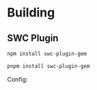 # Building

## SWC Plugin

<gbp-code-group>

```bash npm
npm install swc-plugin-gem
```

```bash pnpm
pnpm install swc-plugin-gem
```

</gbp-code-group>

Config:

<gbp-raw src="https://raw.githubusercontent.com/mantou132/gem/main/crates/swc-plugin-gem/src/lib.rs" range="15-30"></gbp-raw>
